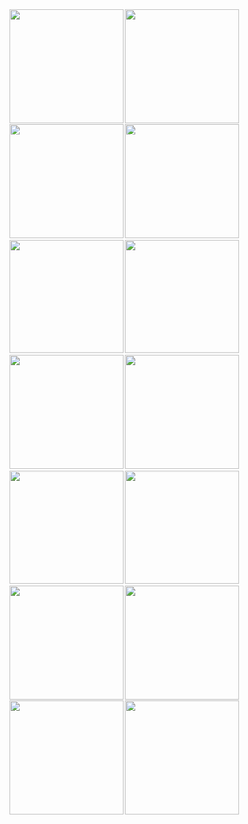 <img src = "https://github.com/user-attachments/assets/c50aad8a-3dd4-4834-810d-6b1578129f7d" width="200">
<img src = "https://github.com/user-attachments/assets/505d1c23-48b7-43ae-b97d-d966959c1106" width="200">
<img src = "https://github.com/user-attachments/assets/3e31b74a-3796-4d77-8a14-1b6935e48673" width="200">
<img src = "https://github.com/user-attachments/assets/811f60b7-498d-42de-b9c2-9b4945c16f8d" width="200">
<img src = "https://github.com/user-attachments/assets/03696f05-bd0c-4b77-b067-193dc0bea4fe" width="200">
<img src = "https://github.com/user-attachments/assets/b3ee6dca-6afc-4b7c-b329-df22033eb668" width="200">
<img src = "https://github.com/user-attachments/assets/1abade4f-e4a8-4be1-bb7f-67642aa41797" width="200">
<img src = "https://github.com/user-attachments/assets/0c87f7fc-86fb-413d-9517-fec8add7c23c" width="200">
<img src = "https://github.com/user-attachments/assets/06f4b70f-94c7-4a93-a2d4-0e39ed9a143c" width="200">
<img src = "https://github.com/user-attachments/assets/80fd18ab-0143-435d-aa3f-b8d7257da990" width="200">
<img src = "https://github.com/user-attachments/assets/05c3f09a-0a69-4559-8035-996aa3c90479" width="200">
<img src = "https://github.com/user-attachments/assets/77f900da-ddea-4ae8-9af1-73a0c52ef246" width="200">
<img src = "https://github.com/user-attachments/assets/e9b18d69-148c-4f27-83fc-3f5048961235" width="200">
<img src = "https://github.com/user-attachments/assets/45fffed7-0727-47cf-862a-6b815e12294e" width="200">
